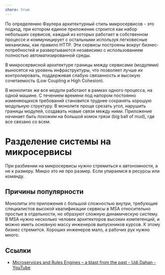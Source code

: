 ```yaml
---
share: true
---
```


По определению Фаулера архитектурный стиль микросервисов - это подход, при котором единое приложение строится как набор небольших сервисов, каждый из которых работает в собственном процессе и коммуницирует с остальными используя легковесные механизмы, как правило HTTP. Эти сервисы построены вокруг бизнес-потребностей и развертываются независимо с использованием полностью автоматизированной среды.

В микросервисной архитектуре границы между сервисами (модулями) выносятся на уровень инфраструктуры, что позволяет лучше их контролировать, поддерживая слабую связанность и высокую сочетаемость (Low Coupling и High Cohesion).

В монолитах же все модули работают в рамках одного процесса, на одной машине. С течением времени под напором постоянно изменяющихся требований становится труднее сохранять хорошую модульную структуру. В монолите проще срезать угол, нарушить границы модулей, создавать новые связи между ними. Приложение начинает быть похожим на большой комок грязи (big ball of mud), где все связано со всем.

# Разделение системы на микросервисы
При разбиении на микросервисы нужно стремиться к автономности, а не к размеру. Микро это не про размер.
Если упираемся в ресурсы или команду.

## Причины популярности
Монолиты это приложения с большой сложностью внутри, требующие специалистов высокой квалификации сервисы в MSA относительно простые в отдельности, но образуют сложную динамическую систему. В MSA нужно несколько человек архитекторов высоких компетенций, и можно иметь основную массу инженеров выпускников курсов. К этому бизнес стремится. Хороших инженеров мало, а рабочих рук нужно много.

## Ссылки
- [Microservices and Rules Engines – a blast from the past - Udi Dahan - YouTube](https://www.youtube.com/watch?v=Fuac__g928E)
